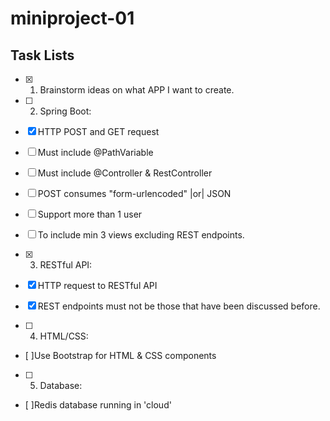# miniproject-01 

## Task Lists

- [x] 1. Brainstorm ideas on what APP I want to create.

- [ ] 2. Spring Boot: <br/>
- [x] HTTP POST and GET request <br/>
- [ ] Must include @PathVariable <br/>
- [ ] Must include @Controller & RestController <br/>
- [ ] POST consumes "form-urlencoded" |or| JSON <br/>
- [ ] Support more than 1 user <br/>
- [ ] To include min 3 views excluding REST endpoints. <br/>

- [x] 3. RESTful API:<br/>
- [x] HTTP request to RESTful API<br/>
- [x] REST endpoints must not be those that have been discussed before.

- [ ] 4. HTML/CSS:<br/>
- [ ]Use Bootstrap for HTML & CSS components

- [ ] 5. Database:<br/>
- [ ]Redis database running in 'cloud'